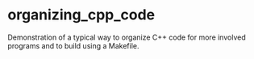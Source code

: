 # organizing_cpp_code
Demonstration of a typical way to organize C++ code for more involved programs and to build using a Makefile.
